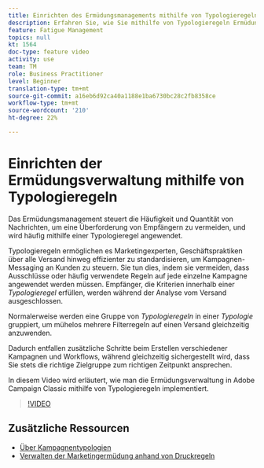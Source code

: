 ```yaml
---
title: Einrichten des Ermüdungsmanagements mithilfe von Typologieregeln in Adobe Campaign Classic
description: Erfahren Sie, wie Sie mithilfe von Typologieregeln Ermüdungsmanagement implementieren.
feature: Fatigue Management
topics: null
kt: 1564
doc-type: feature video
activity: use
team: TM
role: Business Practitioner
level: Beginner
translation-type: tm+mt
source-git-commit: a16eb6d92ca40a1188e1ba6730bc28c2fb8358ce
workflow-type: tm+mt
source-wordcount: '210'
ht-degree: 22%

---
```



# Einrichten der Ermüdungsverwaltung mithilfe von Typologieregeln

Das Ermüdungsmanagement steuert die Häufigkeit und Quantität von Nachrichten, um eine Überforderung von Empfängern zu vermeiden, und wird häufig mithilfe einer Typologieregel angewendet.

Typologieregeln ermöglichen es Marketingexperten, Geschäftspraktiken über alle Versand hinweg effizienter zu standardisieren, um Kampagnen-Messaging an Kunden zu steuern. Sie tun dies, indem sie vermeiden, dass Ausschlüsse oder häufig verwendete Regeln auf jede einzelne Kampagne angewendet werden müssen. Empfänger, die Kriterien innerhalb einer *Typologieregel* erfüllen, werden während der Analyse vom Versand ausgeschlossen.

Normalerweise werden eine Gruppe von *Typologieregeln* in einer *Typologie* gruppiert, um mühelos mehrere Filterregeln auf einen Versand gleichzeitig anzuwenden.

Dadurch entfallen zusätzliche Schritte beim Erstellen verschiedener Kampagnen und Workflows, während gleichzeitig sichergestellt wird, dass Sie stets die richtige Zielgruppe zum richtigen Zeitpunkt ansprechen.

In diesem Video wird erläutert, wie man die Ermüdungsverwaltung in Adobe Campaign Classic mithilfe von Typologieregeln implementiert.

>[!VIDEO](https://video.tv.adobe.com/v/25090?quality=12)

## Zusätzliche Ressourcen

* [Über Kampagnentypologien](https://docs.adobe.com/content/help/en/campaign-classic/using/orchestrating-campaigns/campaign-optimization/about-campaign-typologies.html)
* [Verwalten der Marketingermüdung anhand von Druckregeln](https://docs.adobe.com/content/help/en/campaign-classic/using/orchestrating-campaigns/campaign-optimization/pressure-rules.html)

